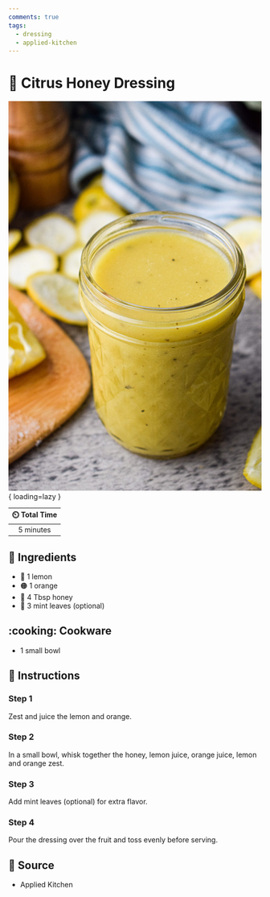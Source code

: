 ```yaml
---
comments: true
tags:
  - dressing
  - applied-kitchen
---
```

# :lemon: Citrus Honey Dressing

![Citrus Honey Dressing][1]{ loading=lazy }

| :timer_clock: Total Time |
|:-----------------------: |
| 5 minutes |

## :salt: Ingredients

- :lemon: 1 lemon
- :orange_circle: 1 orange
- :honey_pot: 4 Tbsp honey
- :leafy_green: 3 mint leaves (optional)

## :cooking: Cookware

- 1 small bowl

## :pencil: Instructions

### Step 1

Zest and juice the lemon and orange.

### Step 2

In a small bowl, whisk together the honey, lemon juice, orange juice, lemon and orange zest.

### Step 3

Add mint leaves (optional) for extra flavor.

### Step 4

Pour the dressing over the fruit and toss evenly before serving.

## :link: Source

- Applied Kitchen

[1]: <../assets/images/citrus-honey-dressing.jpg>
